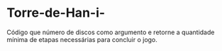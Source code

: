 # Torre-de-Han-i-
Código que número de discos como argumento e retorne a quantidade mínima de etapas necessárias para concluir o jogo.
